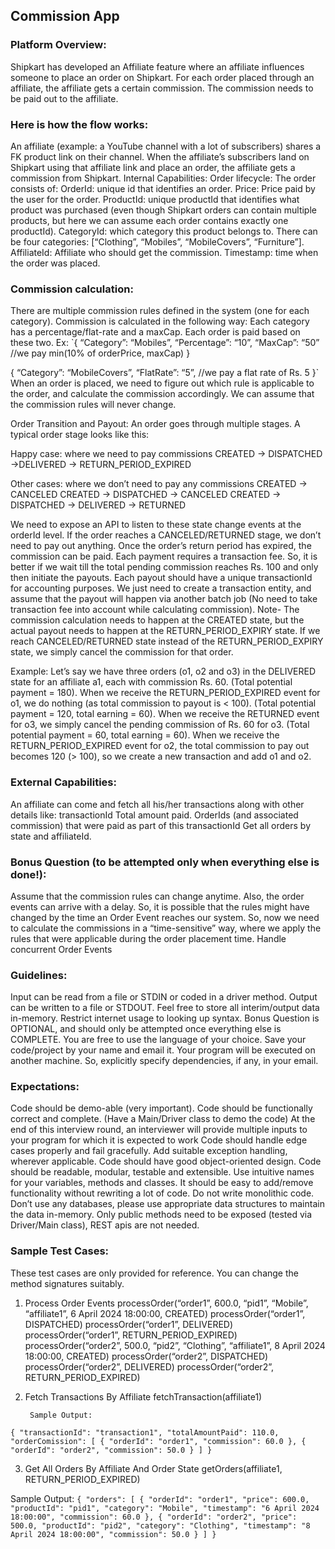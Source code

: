 ## Commission App

### Platform Overview:
Shipkart has developed an Affiliate feature where an affiliate influences someone to place an order on Shipkart. For each order placed through an affiliate, the affiliate gets a certain commission. The commission needs to be paid out to the affiliate.

### Here is how the flow works:
An affiliate (example: a YouTube channel with a lot of subscribers) shares a FK product link on their channel.
When the affiliate’s subscribers land on Shipkart using that affiliate link and place an order, the affiliate gets a commission from Shipkart.
Internal Capabilities:
Order lifecycle:
The order consists of:
OrderId: unique id that identifies an order.
Price: Price paid by the user for the order.
ProductId: unique productId that identifies what product was purchased (even though Shipkart orders can contain multiple products, but here we can assume each order contains exactly one productId).
CategoryId: which category this product belongs to. There can be four categories: [“Clothing”, “Mobiles”, “MobileCovers”, “Furniture”].
AffiliateId: Affiliate who should get the commission.
Timestamp: time when the order was placed.

### Commission calculation:
There are multiple commission rules defined in the system (one for each category). Commission is calculated in the following way:
Each category has a percentage/flat-rate and a maxCap. Each order is paid based on these two.
Ex:
`{
“Category”: “Mobiles”,
“Percentage”: “10”,
“MaxCap”: “50” 		//we pay min(10% of orderPrice, maxCap)
}

{
“Category”: “MobileCovers”,
“FlatRate”: “5”,			//we pay a flat rate of Rs. 5
}`
When an order is placed, we need to figure out which rule is applicable to the order, and calculate the commission accordingly.
We can assume that the commission rules will never change.

Order Transition and Payout:
An order goes through multiple stages. A typical order stage looks like this:

Happy case: where we need to pay commissions
CREATED -> DISPATCHED ->DELIVERED -> RETURN_PERIOD_EXPIRED

Other cases: where we don’t need to pay any commissions
CREATED -> CANCELED
CREATED -> DISPATCHED -> CANCELED
CREATED -> DISPATCHED -> DELIVERED -> RETURNED



We need to expose an API to listen to these state change events at the orderId level.
If the order reaches a CANCELED/RETURNED stage, we don’t need to pay out anything.
Once the order’s return period has expired, the commission can be paid. Each payment requires a transaction fee. So, it is better if we wait till the total pending commission reaches Rs. 100 and only then initiate the payouts. Each payout should have a unique transactionId for accounting purposes. We just need to create a transaction entity, and assume that the payout will happen via another batch job (No need to take transaction fee into account while calculating commission).
Note- The commission calculation needs to happen at the CREATED state, but the actual payout needs to happen at the RETURN_PERIOD_EXPIRY state. If we reach CANCELED/RETURNED state instead of the RETURN_PERIOD_EXPIRY state, we simply cancel the commission for that order.

Example:
Let’s say we have three orders (o1, o2 and o3) in the DELIVERED state for an affiliate a1, each with commission Rs. 60. (Total potential payment = 180).
When we receive the RETURN_PERIOD_EXPIRED event for o1, we do nothing (as total commission to payout is < 100). (Total potential payment = 120, total earning = 60).
When we receive the RETURNED event for o3, we simply cancel the pending commission of Rs. 60 for o3. (Total potential payment = 60, total earning = 60).
When we receive the RETURN_PERIOD_EXPIRED event for o2, the total commission to pay out becomes 120 (> 100), so we create a new transaction and add o1 and o2.

### External Capabilities:
An affiliate can come and fetch all his/her transactions along with other details like:
transactionId
Total amount paid.
OrderIds (and associated commission) that were paid as part of this transactionId
Get all orders by state and affiliateId.


### Bonus Question (to be attempted only when everything else is done!):
Assume that the commission rules can change anytime. Also, the order events can arrive with a delay. So, it is possible that the rules might have changed by the time an Order Event reaches our system. So, now we need to calculate the commissions in a “time-sensitive” way, where we apply the rules that were applicable during the order placement time.
Handle concurrent Order Events


### Guidelines:
Input can be read from a file or STDIN or coded in a driver method.
Output can be written to a file or STDOUT.
Feel free to store all interim/output data in-memory.
Restrict internet usage to looking up syntax.
Bonus Question is OPTIONAL, and should only be attempted once everything else is COMPLETE.
You are free to use the language of your choice.
Save your code/project by your name and email it. Your program will be executed on another machine. So, explicitly specify dependencies, if any, in your email.


### Expectations:
Code should be demo-able (very important). Code should be functionally correct and complete. (Have a Main/Driver class to demo the code)
At the end of this interview round, an interviewer will provide multiple inputs to your program for which it is expected to work
Code should handle edge cases properly and fail gracefully. Add suitable exception handling, wherever applicable.
Code should have good object-oriented design.
Code should be readable, modular, testable and extensible. Use intuitive names for your variables, methods and classes.
It should be easy to add/remove functionality without rewriting a lot of code.
Do not write monolithic code.
Don’t use any databases, please use appropriate data structures to maintain the data in-memory.
Only public methods need to be exposed (tested via Driver/Main class), REST apis are not needed.

### Sample Test Cases:
These test cases are only provided for reference. You can change the method signatures suitably.

1. Process Order Events
processOrder(“order1”, 600.0, “pid1”, “Mobile”, “affiliate1”, 6 April 2024 18:00:00, CREATED)
processOrder(“order1”, DISPATCHED)
processOrder(“order1”, DELIVERED)
processOrder(“order1”, RETURN_PERIOD_EXPIRED)
processOrder(“order2”, 500.0, “pid2”, “Clothing”, “affiliate1”, 8 April 2024 18:00:00, CREATED)
processOrder(“order2”, DISPATCHED)
processOrder(“order2”, DELIVERED)
processOrder(“order2”, RETURN_PERIOD_EXPIRED)

2. Fetch Transactions By Affiliate
fetchTransaction(affiliate1)

		Sample Output:
`{
"transactionId": "transaction1",
"totalAmountPaid": 110.0,
"orderComission": [
{
"orderId": "order1",
"commission": 60.0
},
{
"orderId": "order2",
"commission": 50.0
}
]
}`

3. Get All Orders By Affiliate And Order State
getOrders(affiliate1, RETURN_PERIOD_EXPIRED)

Sample Output:
`{
"orders": [
{
"orderId": "order1",
"price": 600.0,
"productId": "pid1",
"category": "Mobile",
"timestamp": "6 April 2024 18:00:00",
"commission": 60.0
},
{
"orderId": "order2",
"price": 500.0,
"productId": "pid2",
"category": "Clothing",
"timestamp": "8 April 2024 18:00:00",
"commission": 50.0
}
]
}`

